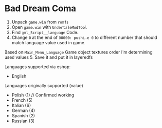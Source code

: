 # Bad Dream Coma

1. Unpack `game.win` from `romfs`
2. Open `game.win` with `UndertaleModTool`
3. Find `gml_Script__language` Code.
4. Change `0` at the end of `00000: pushi.e 0` to different number that should match language value used in game.

Based on `Main_Menu_Language` Game object textures order I'm determining used values
5. Save it and put it in layeredfs

Languages supported via eshop:
- English

Languages originally supported (value)
- Polish (1) // Confirmed working
- French (5)
- Italian (6)
- German (4)
- Spanish (2)
- Russian (3)
